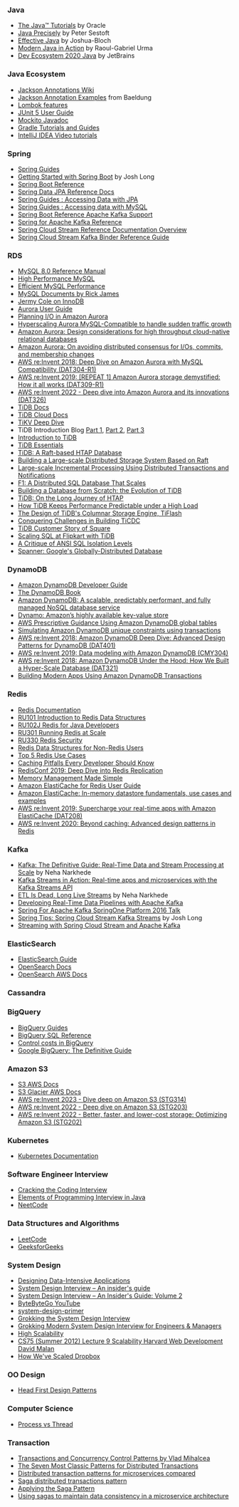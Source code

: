 ### Java
* [The Java™ Tutorials](https://docs.oracle.com/javase/tutorial/) by Oracle
* [Java Precisely](https://www.amazon.com/Java-Precisely-Press-Peter-Sestoft/dp/0262529076/) by Peter Sestoft
* [Effective Java](https://www.amazon.com/Effective-Java-Joshua-Bloch/dp/0134685997) by Joshua-Bloch
* [Modern Java in Action](https://www.amazon.com/Modern-Java-Action-functional-programming/dp/1617293563) by Raoul-Gabriel Urma
* [Dev Ecosystem 2020 Java](https://www.jetbrains.com/lp/devecosystem-2020/java/) by JetBrains

### Java Ecosystem
* [Jackson Annotations Wiki](https://github.com/FasterXML/jackson-annotations/wiki/Jackson-Annotations)
* [Jackson Annotation Examples](https://www.baeldung.com/jackson-annotations) from Baeldung
* [Lombok features](https://projectlombok.org/features/all)
* [JUnit 5 User Guide](https://junit.org/junit5/docs/current/user-guide/)
* [Mockito Javadoc](https://javadoc.io/doc/org.mockito/mockito-core/latest/org/mockito/Mockito.html)
* [Gradle Tutorials and Guides](https://gradle.org/guides/)
* [IntelliJ IDEA Video tutorials](https://www.jetbrains.com/idea/documentation/)

### Spring
* [Spring Guides](https://spring.io/guides)
* [Getting Started with Spring Boot](https://www.youtube.com/watch?v=sbPSjI4tt10) by Josh Long
* [Spring Boot Reference](https://docs.spring.io/spring-boot/docs/2.1.4.RELEASE/reference/htmlsingle/)
* [Spring Data JPA Reference Docs](https://docs.spring.io/spring-data/jpa/docs/2.5.0/reference/html/#reference)
* [Spring Guides : Accessing Data with JPA](https://spring.io/guides/gs/accessing-data-jpa/)
* [Spring Guides : Accessing data with MySQL](https://spring.io/guides/gs/accessing-data-mysql/)
* [Spring Boot Reference Apache Kafka Support](https://docs.spring.io/spring-boot/docs/current/reference/htmlsingle/#features.messaging.kafka)
* [Spring for Apache Kafka Reference](https://docs.spring.io/spring-kafka/docs/current/reference/html/#introduction)
* [Spring Cloud Stream Reference Documentation Overview](https://docs.spring.io/spring-cloud-stream/docs/3.1.3/reference/html/spring-cloud-stream.html)
* [Spring Cloud Stream Kafka Binder Reference Guide](https://docs.spring.io/spring-cloud-stream-binder-kafka/docs/3.1.3/reference/html/spring-cloud-stream-binder-kafka.html)

### RDS
* [MySQL 8.0 Reference Manual](https://dev.mysql.com/doc/refman/8.0/en/)
* [High Performance MySQL](https://www.amazon.com/High-Performance-MySQL-Strategies-Operating-dp-1492080519/dp/1492080519/)
* [Efficient MySQL Performance](https://www.amazon.com/Efficient-MySQL-Performance-Practices-Techniques/dp/1098105095/)
* [MySQL Documents by Rick James](https://mysql.rjweb.org/)
* [Jermy Cole on InnoDB](https://blog.jcole.us/innodb/)
* [Aurora User Guide](https://docs.aws.amazon.com/AmazonRDS/latest/AuroraUserGuide/CHAP_AuroraOverview.html)
* [Planning I/O in Amazon Aurora](https://aws.amazon.com/jp/blogs/database/planning-i-o-in-amazon-aurora/)
* [Hyperscaling Aurora MySQL-Compatible to handle sudden traffic growth](https://docs.aws.amazon.com/prescriptive-guidance/latest/hyperscale-aurora-mysql/introduction.html)
* [Amazon Aurora: Design considerations for high throughput cloud-native relational databases](https://www.amazon.science/publications/amazon-aurora-design-considerations-for-high-throughput-cloud-native-relational-databases)
* [Amazon Aurora: On avoiding distributed consensus for I/Os, commits, and membership changes](https://www.amazon.science/publications/amazon-aurora-on-avoiding-distributed-consensus-for-i-os-commits-and-membership-changes)
* [AWS re:Invent 2018: Deep Dive on Amazon Aurora with MySQL Compatibility (DAT304-R1)](https://m.youtube.com/watch?v=U42mC_iKSBg)
* [AWS re:Invent 2019: [REPEAT 1] Amazon Aurora storage demystified: How it all works (DAT309-R1)](https://www.youtube.com/watch?v=DrtwAOND1Pc)
* [AWS re:Invent 2022 - Deep dive into Amazon Aurora and its innovations (DAT326)](https://www.youtube.com/watch?v=pzZydB78Eyc)
* [TiDB Docs](https://docs.pingcap.com/tidb/stable/overview)
* [TiDB Cloud Docs](https://docs.pingcap.com/tidbcloud/tidb-cloud-intro)
* [TiKV Deep Dive](https://tikv.org/deep-dive/introduction/)
* TiDB Introduction Blog [Part 1](https://www.pingcap.com/blog/tidb-internal-data-storage/), [Part 2](https://www.pingcap.com/blog/tidb-internal-computing/), [Part 3](https://www.pingcap.com/blog/tidb-internal-scheduling/)
* [Introduction to TiDB](https://eng.edu.pingcap.com/learner/courseinfo/id:203)
* [TiDB Essentials](https://eng.edu.pingcap.com/learner/courseinfo/id:190)
* [TiDB: A Raft-based HTAP Database](https://www.vldb.org/pvldb/vol13/p3072-huang.pdf)
* [Building a Large-scale Distributed Storage System Based on Raft](https://tikv.org/blog/building-distributed-storage-system-on-raft)
* [Large-scale Incremental Processing Using Distributed Transactions and Notifications](https://research.google/pubs/large-scale-incremental-processing-using-distributed-transactions-and-notifications/)
* [F1: A Distributed SQL Database That Scales](https://static.googleusercontent.com/media/research.google.com/en//pubs/archive/41344.pdf)
* [Building a Database from Scratch: the Evolution of TiDB](https://www.youtube.com/watch?v=BPnv21E0W1w)
* [TiDB: On the Long Journey of HTAP](https://www.youtube.com/watch?v=mmzoSkEhYrA)
* [How TiDB Keeps Performance Predictable under a High Load](https://www.youtube.com/watch?v=tzA4yHeSzZQ)
* [The Design of TiDB's Columnar Storage Engine, TiFlash](https://www.youtube.com/watch?v=KXN6XsQx2b0)
* [Conquering Challenges in Building TiCDC](https://www.youtube.com/watch?v=DVUEGbJOg_0)
* [TiDB Customer Story of Square](https://www.youtube.com/watch?v=TjqL50qzy3A)
* [Scaling SQL at Flipkart with TiDB](https://www.youtube.com/watch?v=wUrNVYRUCSk)
* [A Critique of ANSI SQL Isolation Levels](https://www.microsoft.com/en-us/research/wp-content/uploads/2016/02/tr-95-51.pdf)
* [Spanner: Google's Globally-Distributed Database](https://research.google/pubs/spanner-googles-globally-distributed-database-2/)

### DynamoDB
* [Amazon DynamoDB Developer Guide](https://docs.aws.amazon.com/amazondynamodb/latest/developerguide/Introduction.html)
* [The DynamoDB Book](https://www.dynamodbbook.com/)
* [Amazon DynamoDB: A scalable, predictably performant, and fully managed NoSQL database service](https://www.amazon.science/publications/amazon-dynamodb-a-scalable-predictably-performant-and-fully-managed-nosql-database-service)
* [Dynamo: Amazon’s highly available key-value store](https://www.amazon.science/publications/dynamo-amazons-highly-available-key-value-store)
* [AWS Prescriptive Guidance Using Amazon DynamoDB global tables](https://docs.aws.amazon.com/prescriptive-guidance/latest/dynamodb-global-tables/introduction.html)
* [Simulating Amazon DynamoDB unique constraints using transactions](https://aws.amazon.com/jp/blogs/database/simulating-amazon-dynamodb-unique-constraints-using-transactions/)
* [AWS re:Invent 2018: Amazon DynamoDB Deep Dive: Advanced Design Patterns for DynamoDB (DAT401)](https://www.youtube.com/watch?v=HaEPXoXVf2k)
* [AWS re:Invent 2019: Data modeling with Amazon DynamoDB (CMY304)](https://www.youtube.com/watch?v=DIQVJqiSUkE)
* [AWS re:Invent 2018: Amazon DynamoDB Under the Hood: How We Built a Hyper-Scale Database (DAT321)](https://www.youtube.com/watch?v=yvBR71D0nAQ)
* [Building Modern Apps Using Amazon DynamoDB Transactions](https://m.youtube.com/watch?v=IgFvWaSQaeg)

### Redis
* [Redis Documentation](https://redis.io/docs/)
* [RU101 Introduction to Redis Data Structures](https://university.redis.com/courses/ru101/)
* [RU102J Redis for Java Developers](https://university.redis.com/courses/ru102j/)
* [RU301 Running Redis at Scale](https://university.redis.com/courses/ru301/)
* [RU330 Redis Security](https://university.redis.com/courses/ru330/)
* [Redis Data Structures for Non-Redis Users](https://www.youtube.com/watch?v=ELk_W9BBTDU)
* [Top 5 Redis Use Cases](https://www.youtube.com/watch?v=a4yX7RUgTxI)
* [Caching Pitfalls Every Developer Should Know](https://www.youtube.com/watch?v=wh98s0XhMmQ)
* [RedisConf 2019: Deep Dive into Redis Replication](https://www.youtube.com/watch?v=esbRryo0Ty8)
* [Memory Management Made Simple](https://www.youtube.com/watch?v=qLTXamN5mL4)
* [Amazon ElastiCache for Redis User Guide](https://docs.aws.amazon.com/AmazonElastiCache/latest/red-ug/WhatIs.html)
* [Amazon ElastiCache: In-memory datastore fundamentals, use cases and examples](https://pages.awscloud.com/GLB-WBNR-AWS-OTT-2021_LP_0003-DAT_AmazonElastiCache.html)
* [AWS re:Invent 2019: Supercharge your real-time apps with Amazon ElastiCache (DAT208)](https://www.youtube.com/watch?v=v0GfpL5jfns)
* [AWS re:Invent 2020: Beyond caching: Advanced design patterns in Redis](https://m.youtube.com/watch?v=2WkJeofqIJg&pp=ygUFUmVkaXM%3D)

### Kafka
* [Kafka: The Definitive Guide: Real-Time Data and Stream Processing at Scale](https://www.amazon.com/Kafka-Definitive-Real-Time-Stream-Processing/dp/1491936169/) by Neha Narkhede 
* [Kafka Streams in Action: Real-time apps and microservices with the Kafka Streams API](https://www.amazon.com/Kafka-Streams-Action-Real-time-microservices/dp/1617294470)
* [ETL Is Dead, Long Live Streams](https://www.youtube.com/watch?v=I32hmY4diFY) by Neha Narkhede
* [Developing Real-Time Data Pipelines with Apache Kafka](https://www.youtube.com/watch?v=GRPLRONVDWY)
* [Spring For Apache Kafka SpringOne Platform 2016 Talk](https://www.youtube.com/watch?v=wo-aZ3ITLYU)
* [Spring Tips: Spring Cloud Stream Kafka Streams](https://www.youtube.com/watch?v=YPDzcmqwCNo) by Josh Long
* [Streaming with Spring Cloud Stream and Apache Kafka](https://www.youtube.com/watch?v=5Mgni6AYnWg)

### ElasticSearch
* [ElasticSearch Guide](https://www.elastic.co/guide/en/elasticsearch/reference/current/index.html)
* [OpenSearch Docs](https://opensearch.org/docs/latest/about/)
* [OpenSearch AWS Docs](https://docs.aws.amazon.com/opensearch-service/latest/developerguide/what-is.html)

### Cassandra

### BigQuery
* [BigQuery Guides](https://cloud.google.com/bigquery/docs/introduction)
* [BigQuery SQL Reference](https://cloud.google.com/bigquery/docs/reference/standard-sql/lexical)
* [Control costs in BigQuery](https://cloud.google.com/bigquery/docs/best-practices-costs)
* [Google BigQuery: The Definitive Guide](https://www.amazon.com/Google-BigQuery-Definitive-Warehousing-Analytics/dp/1492044466/)

### Amazon S3
* [S3 AWS Docs](https://docs.aws.amazon.com/AmazonS3/latest/userguide/optimizing-performance-design-patterns.html)
* [S3 Glacier AWS Docs](https://docs.aws.amazon.com/amazonglacier/latest/dev/introduction.html)
* [AWS re:Invent 2023 - Dive deep on Amazon S3 (STG314)](https://www.youtube.com/watch?v=sYDJYqvNeXU)
* [AWS re:Invent 2022 - Deep dive on Amazon S3 (STG203)](https://m.youtube.com/watch?feature=shared&v=v3HfUNQ0JOE)
* [AWS re:Invent 2022 - Better, faster, and lower-cost storage: Optimizing Amazon S3 (STG202)](https://youtu.be/6ZIh5fb5nWw?feature=shared)

### Kubernetes
* [Kubernetes Documentation](https://kubernetes.io/docs/home/)

### Software Engineer Interview
* [Cracking the Coding Interview](https://www.amazon.com/Cracking-Coding-Interview-6th-Edition/dp/0984782850)
* [Elements of Programming Interview in Java](https://www.amazon.com/Elements-Programming-Interviews-Java-Insiders/dp/1517671272)
* [NeetCode](https://neetcode.io/)

### Data Structures and Algorithms
* [LeetCode](https://leetcode.com/)
* [GeeksforGeeks](https://www.geeksforgeeks.org/)

### System Design
* [Designing Data-Intensive Applications](https://www.amazon.com/Designing-Data-Intensive-Applications-Reliable-Maintainable/dp/1449373321)
* [System Design Interview – An insider's guide](https://www.amazon.com/System-Design-Interview-insiders-Second/dp/B08CMF2CQF/)
* [System Design Interview – An Insider's Guide: Volume 2](https://www.amazon.com/System-Design-Interview-Insiders-Guide/dp/1736049119/)
* [ByteByteGo YouTube](https://www.youtube.com/@ByteByteGo/videos)
* [system-design-primer](https://github.com/donnemartin/system-design-primer)
* [Grokking the System Design Interview](https://www.designgurus.io/course/grokking-the-system-design-interview)
* [Grokking Modern System Design Interview for Engineers & Managers](https://www.educative.io/courses/grokking-modern-system-design-interview-for-engineers-managers)
* [High Scalability](http://highscalability.com/)
* [CS75 (Summer 2012) Lecture 9 Scalability Harvard Web Development David Malan](https://www.youtube.com/watch?v=-W9F__D3oY4&list=PLmhRNZyYVpDmLpaVQm3mK5PY5KB_4hLjE&index=10)
* [How We've Scaled Dropbox](https://www.youtube.com/watch?v=PE4gwstWhmc)

### OO Design
* [Head First Design Patterns](https://www.amazon.com/Head-First-Design-Patterns-Object-Oriented/dp/149207800X)

### Computer Science
* [Process vs Thread](https://www.youtube.com/watch?v=4rLW7zg21gI)

### Transaction
* [Transactions and Concurrency Control Patterns by Vlad Mihalcea](https://www.youtube.com/watch?v=onYjxRcToto)
* [The Seven Most Classic Patterns for Distributed Transactions](https://medium.com/@dongfuye/the-seven-most-classic-solutions-for-distributed-transaction-management-3f915f331e15)
* [Distributed transaction patterns for microservices compared](https://developers.redhat.com/articles/2021/09/21/distributed-transaction-patterns-microservices-compared)
* [Saga distributed transactions pattern](https://learn.microsoft.com/en-us/azure/architecture/reference-architectures/saga/saga)
* [Applying the Saga Pattern](https://www.youtube.com/watch?v=xDuwrtwYHu8)
* [Using sagas to maintain data consistency in a microservice architecture](https://www.youtube.com/watch?v=YPbGW3Fnmbc)
